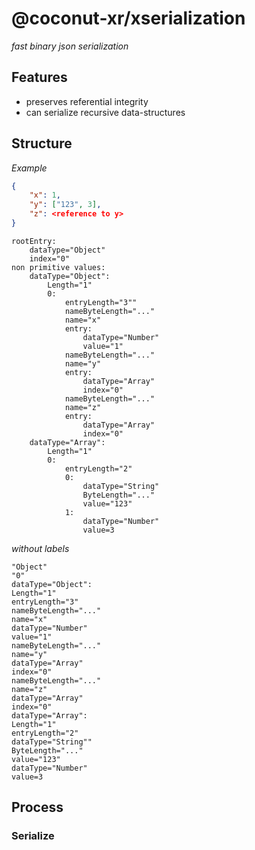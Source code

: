 # @coconut-xr/xserialization

*fast binary json serialization*

## Features

* preserves referential integrity
* can serialize recursive data-structures

## Structure

*Example*

```json
{
    "x": 1,
    "y": ["123", 3],
    "z": <reference to y>
}
```

```
rootEntry:
    dataType="Object"
    index="0"
non primitive values:
    dataType="Object":
        Length="1"
        0:
            entryLength="3""
            nameByteLength="..."
            name="x"
            entry:
                dataType="Number"
                value="1"
            nameByteLength="..."
            name="y"
            entry:
                dataType="Array"
                index="0"
            nameByteLength="..."
            name="z"
            entry:
                dataType="Array"
                index="0"
    dataType="Array":
        Length="1"
        0:
            entryLength="2"
            0:
                dataType="String"
                ByteLength="..."
                value="123"
            1:
                dataType="Number"
                value=3
```

*without labels*

```
"Object"
"0"
dataType="Object":
Length="1"
entryLength="3"
nameByteLength="..."
name="x"
dataType="Number"
value="1"
nameByteLength="..."
name="y"
dataType="Array"
index="0"
nameByteLength="..."
name="z"
dataType="Array"
index="0"
dataType="Array":
Length="1"
entryLength="2"
dataType="String""
ByteLength="..."
value="123"
dataType="Number"
value=3
```

## Process

### Serialize

